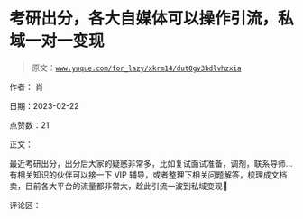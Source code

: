 # 考研出分，各大自媒体可以操作引流，私域一对一变现

> 原文：[`www.yuque.com/for_lazy/xkrm14/dut0gv3bdlvhzxia`](https://www.yuque.com/for_lazy/xkrm14/dut0gv3bdlvhzxia)

作者： 肖

日期：2023-02-22

点赞数：21

正文：

最近考研出分，出分后大家的疑惑非常多，比如复试面试准备，调剂，联系导师…有相关知识的伙伴可以接一下 VIP 辅导，或者整理下相关问题解答，梳理成文档卖，目前各大平台的流量都非常大，趁此引流一波到私域变现🤔

评论区：

